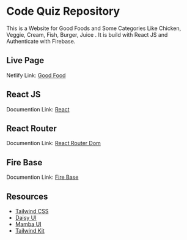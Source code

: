 # Code Quiz Repository
This is a Website for Good Foods and Some Categories Like Chicken, Veggie, Cream, Fish, Burger, Juice . It is build with React JS and Authenticate with Firebase.

## Live Page
Netlify Link: [Good Food]()

## React JS
Documention Link: [React](https://reactjs.org/)

## React Router
Documention Link: [React Router Dom](https://reactrouter.com/en/v6.3.0)

## Fire Base
Documention Link: [Fire Base](https://reactrouter.com/en/v6.3.0)

## Resources
- [Tailwind CSS](https://tailwindcss.com/)
- [Daisy UI](https://daisyui.com/)
- [Mamba UI](https://mambaui.com/)
- [Tailwind Kit](https://www.tailwind-kit.com/)